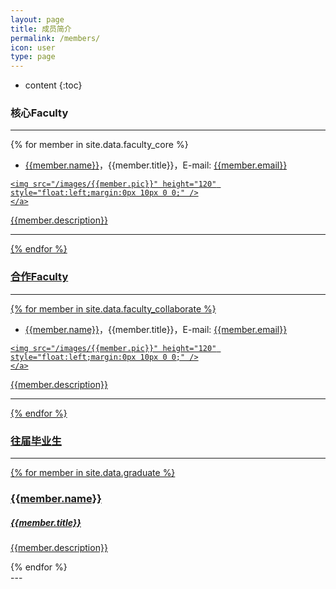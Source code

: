 ```yaml
---
layout: page
title: 成员简介
permalink: /members/
icon: user
type: page
---
```

* content
{:toc}

### 核心Faculty

---

{% for member in site.data.faculty_core %}
* [{{member.name}}](/members/{{member.short}})，{{member.title}}，E-mail: <a href="mailto:{{member.email}}">{{member.email}}</a>
<div class="captioned-img alignleft">
    <a href="/images/{{member.pic}}">

    <img src="/images/{{member.pic}}" height="120" style="float:left;margin:0px 10px 0 0;" />
    </a>
</div>
{{member.description}}

---
{% endfor %}

### 合作Faculty

---

{% for member in site.data.faculty_collaborate %}
* [{{member.name}}](/members/{{member.short}})，{{member.title}}，E-mail: <a href="mailto:{{member.email}}">{{member.email}}</a>
<div class="captioned-img alignleft">
    <a href="/images/{{member.pic}}">

    <img src="/images/{{member.pic}}" height="120" style="float:left;margin:0px 10px 0 0;" />
    </a>
</div>
{{member.description}}

---
{% endfor %}


### 往届毕业生

---

<div class="row">
<div id="biyekuang">
{% for member in site.data.graduate %}
<div class="col-md-4 col-sm-6 animate-box">
<a href="/members/{{member.short}}/" class="item-grid">
  <div class="image" style="background-image: url({{site.baseurl}}/images/{{member.pic}})"></div>
  <div class="v-align">
    <div class="v-align-middle">
      <h3 class="name">{{member.name}}</h3>
      <h5 class="title">{{member.title}}</h5>
      <!--<h5 class="title">E-mail: {{member.email}}</h5>-->
      <p>{{member.description}}</p>
    </div>
  </div>
</a>
</div>
{% endfor %}
</div>
</div>
---
